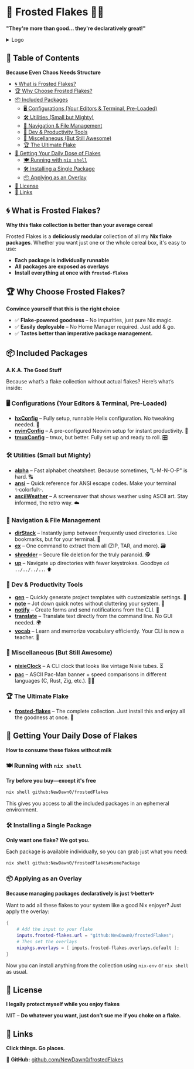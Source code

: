 # 🥣 Frosted Flakes 🥶✨

**"They're more than good... they're declaratively great!"**

<details>
<summary>Logo</summary>
<img src="./.github/imgs/flakes.png" height="50%">
</details>

## 📖 Table of Contents

**Because Even Chaos Needs Structure**

<!-- vim-markdown-toc GFM -->

* [🌀 What is Frosted Flakes?](#-what-is-frosted-flakes)
* [🏆 Why Choose Frosted Flakes?](#-why-choose-frosted-flakes)
* [📦 Included Packages](#-included-packages)
    * [🖥️ Configurations (Your Editors & Terminal, Pre-Loaded)](#-configurations-your-editors--terminal-pre-loaded)
    * [🛠️ Utilities (Small but Mighty)](#-utilities-small-but-mighty)
    * [📁 Navigation & File Management](#-navigation--file-management)
    * [🔧 Dev & Productivity Tools](#-dev--productivity-tools)
    * [🔢 Miscellaneous (But Still Awesome)](#-miscellaneous-but-still-awesome)
    * [🏆 The Ultimate Flake](#-the-ultimate-flake)
* [🚀 Getting Your Daily Dose of Flakes](#-getting-your-daily-dose-of-flakes)
    * [🍽️ Running with `nix shell`](#-running-with-nix-shell)
    * [🛠️ Installing a Single Package](#-installing-a-single-package)
    * [📦 Applying as an Overlay](#-applying-as-an-overlay)
* [📜 License](#-license)
* [🔗 Links](#-links)

<!-- vim-markdown-toc -->

## 🌀 What is Frosted Flakes?

**Why this flake collection is better than your average cereal**

Frosted Flakes is a **deliciously modular** collection of all my **Nix flake packages**. Whether you want just one or the whole cereal box, it's easy to use:

- **Each package is individually runnable**
- **All packages are exposed as overlays**
- **Install everything at once with `frosted-flakes`**

## 🏆 Why Choose Frosted Flakes?

**Convince yourself that this is the right choice**

- ✅ **Flake-powered goodness** – No impurities, just pure Nix magic.
- ✅ **Easily deployable** – No Home Manager required. Just add & go.
- ✅ **Tastes better than imperative package management.**

## 📦 Included Packages

**A.K.A. The Good Stuff**

Because what’s a flake collection without actual flakes? Here’s what’s inside:

### 🖥️ Configurations (Your Editors & Terminal, Pre-Loaded)

- **[hxConfig](https://github.com/NewDawn0/hxConfig)** – Fully setup, runnable Helix configuration. No tweaking needed. 🚀
- **[nvimConfig](https://github.com/NewDawn0/nvimConfig)** – A pre-configured Neovim setup for instant productivity. 🎨
- **[tmuxConfig](https://github.com/NewDawn0/tmuxConfig)** – tmux, but better. Fully set up and ready to roll. 🎛️

### 🛠️ Utilities (Small but Mighty)

- **[alpha](https://github.com/NewDawn0/alpha)** – Fast alphabet cheatsheet. Because sometimes, "L-M-N-O-P" is hard. 🔠
- **[ansi](https://github.com/NewDawn0/ansi)** – Quick reference for ANSI escape codes. Make your terminal ✨colorful✨.
- **[asciiWeather](https://github.com/NewDawn0/asciiWeather)** – A screensaver that shows weather using ASCII art. Stay informed, the retro way. ☁️

### 📁 Navigation & File Management

- **[dirStack](https://github.com/NewDawn0/dirStack)** – Instantly jump between frequently used directories. Like bookmarks, but for your terminal. 📂
- **[ex](https://github.com/NewDawn0/ex)** – One command to extract them all (ZIP, TAR, and more). 🗃️
- **[shredder](https://github.com/NewDawn0/shredder)** – Secure file deletion for the truly paranoid. 🕵️
- **[up](https://github.com/NewDawn0/up)** – Navigate up directories with fewer keystrokes. Goodbye `cd ../../../..`. ⬆️

### 🔧 Dev & Productivity Tools

- **[gen](https://github.com/NewDawn0/gen)** – Quickly generate project templates with customizable settings. 🚀
- **[note](https://github.com/NewDawn0/note)** – Jot down quick notes without cluttering your system. 📝
- **[notify](https://github.com/NewDawn0/notify)** – Create forms and send notifications from the CLI. 🔔
- **[translate](https://github.com/NewDawn0/tl)** – Translate text directly from the command line. No GUI needed. 🌍
- **[vocab](https://github.com/NewDawn0/vocab)** – Learn and memorize vocabulary efficiently. Your CLI is now a teacher. 📖

### 🔢 Miscellaneous (But Still Awesome)

- **[nixieClock](https://github.com/NewDawn0/nixieClock)** – A CLI clock that looks like vintage Nixie tubes. ⏳
- **[pac](https://github.com/NewDawn0/pac)** – ASCII Pac-Man banner + speed comparisons in different languages (C, Rust, Zig, etc.). 🏁👾

### 🏆 The Ultimate Flake

- **[frosted-flakes](https://github.com/NewDawn0/frostedFlakes)** – The complete collection. Just install this and enjoy all the goodness at once. 🥣

## 🚀 Getting Your Daily Dose of Flakes

**How to consume these flakes without milk**

### 🍽️ Running with `nix shell`

**Try before you buy—except it's free**

```sh
nix shell github:NewDawn0/frostedFlakes
```

This gives you access to all the included packages in an ephemeral environment.

### 🛠️ Installing a Single Package

**Only want one flake? We got you.**

Each package is available individually, so you can grab just what you need:

```sh
nix shell github:NewDawn0/frostedFlakes#somePackage
```

### 📦 Applying as an Overlay

**Because managing packages declaratively is just ✨better✨**

Want to add all these flakes to your system like a good Nix enjoyer? Just apply the overlay:

```nix
{
    # Add the input to your flake
    inputs.frosted-flakes.url = "github:NewDawn0/frostedFlakes";
    # Then set the overlays
    nixpkgs.overlays = [ inputs.frosted-flakes.overlays.default ];
}
```

Now you can install anything from the collection using `nix-env` or `nix shell` as usual.

## 📜 License

**I legally protect myself while you enjoy flakes**

MIT – **Do whatever you want, just don’t sue me if you choke on a flake.**

## 🔗 Links

**Click things. Go places.**

🍴 **GitHub:** [github.com/NewDawn0/frostedFlakes](https://github.com/NewDawn0/frostedFlakes)
